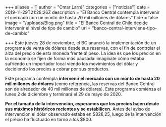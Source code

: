 +++
aliases = []
author = "Omar Larré"
categories = ["noticias"]
date = 2019-11-29T21:28:26Z
description = "El Banco Central contempla intervenir el mercado con un monto de hasta 20 mil millones de dólares"
hide = false
image = "/uploads/Blog.png"
title = "El Banco Central de Chile decide intervenir el nivel de tipo de cambio"
url = "banco-central-interviene-tipo-de-cambio"

+++
Este jueves 28 de noviembre, el BC anunció la implementación de un programa de venta de dólares desde sus reservas, con el fin de controlar el alza del precio de esta moneda frente al peso. La idea es que los precios en la economía se fijen de forma más pausada: imagínate cómo estaba sufriendo un importador local viendo los movimientos del dólar y decidiendo los precios a cobrar por sus productos.

Este programa contempla **intervenir el mercado con un monto de hasta 20 mil millones de dólares** (como referencia, las reservas del Banco Central son de alrededor de 40 mil millones de dólares). Este programa comienza el lunes 2 de diciembre y terminará el 29 de mayo de 2020.

**Por el tamaño de la intervención, esperamos que los precios bajen desde sus máximos históricos recientes y se estabilicen.** Antes del aviso de intervención el dólar observado estaba en $828,25, luego de la intervención el precio ha fluctuado en torno a los $800.